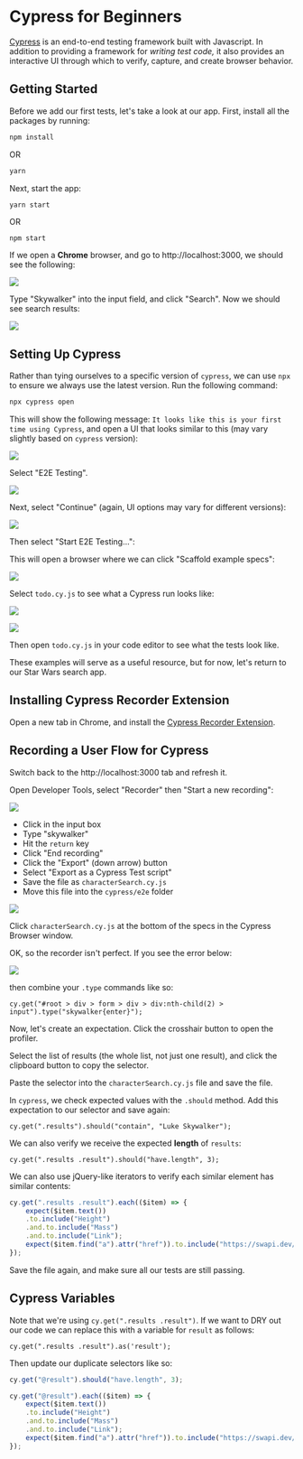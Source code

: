 # Cypress for Beginners

[Cypress](https://www.cypress.io/) is an end-to-end testing framework built with Javascript. In addition to providing a framework for *writing test code,* it also provides an interactive UI through which to verify, capture, and create browser behavior.

## Getting Started

Before we add our first tests, let's take a look at our app. First, install all the packages by running:

```sh
npm install
```

OR

```sh
yarn
```

Next, start the app:

```
yarn start
```

OR

```sh
npm start
```

If we open a **Chrome** browser, and go to http://localhost:3000, we should see the following:

![](assets/appBlank.png)

Type "Skywalker" into the input field, and click "Search". Now we should see search results:

![](assets/searchResults.png)

## Setting Up Cypress

Rather than tying ourselves to a specific version of `cypress`, we can use `npx` to ensure we always use the latest version. Run the following command:

```sh
npx cypress open
```

This will show the following message: `It looks like this is your first time using Cypress`, and open a UI that looks similar to this (may vary slightly based on `cypress` version):

![](assets/cypressUI1.png)

Select "E2E Testing".

![](assets/cypressUI2.png)

Next, select "Continue" (again, UI options may vary for different versions):

![](assets/cypressUI3.png)

Then select "Start E2E Testing...":

This will open a browser where we can click "Scaffold example specs":

![](assets/cypressUI4.png)

Select `todo.cy.js` to see what a Cypress run looks like:

![](assets/cypressUI5.png)

![](assets/cypressUI6.png)

Then open `todo.cy.js` in your code editor to see what the tests look like.

These examples will serve as a useful resource, but for now, let's return to our Star Wars search app.

## Installing Cypress Recorder Extension

Open a new tab in Chrome, and install the [Cypress Recorder Extension](https://chrome.google.com/webstore/detail/cypress-recorder/glcapdcacdfkokcmicllhcjigeodacab?hl=en-US).

## Recording a User Flow for Cypress

Switch back to the http://localhost:3000 tab and refresh it.

Open Developer Tools, select "Recorder" then "Start a new recording":

![](assets/recorder1.png)

- Click in the input box
- Type "skywalker"
- Hit the `return` key
- Click "End recording"
- Click the "Export" (down arrow) button
- Select "Export as a Cypress Test script"
- Save the file as `characterSearch.cy.js`
- Move this file into the `cypress/e2e` folder

![](assets/reccorder2.png)

Click `characterSearch.cy.js` at the bottom of the specs in the Cypress Browser window.

OK, so the recorder isn't perfect. If you see the error below:

![](assets/characterSearchError.png)

then combine your `.type` commands like so:

`cy.get("#root > div > form > div > div:nth-child(2) > input").type("skywalker{enter}");`

Now, let's create an expectation. Click the crosshair button to open the profiler.

Select the list of results (the whole list, not just one result), and click the clipboard button to copy the selector.

Paste the selector into the `characterSearch.cy.js` file and save the file.

In `cypress`, we check expected values with the `.should` method. Add this expectation to our selector and save again:

`cy.get(".results").should("contain", "Luke Skywalker");`

We can also verify we receive the expected **length** of `results`:

`cy.get(".results .result").should("have.length", 3);`

We can also use jQuery-like iterators to verify each similar element has similar contents:

```js
cy.get(".results .result").each(($item) => {
    expect($item.text())
    .to.include("Height")
    .and.to.include("Mass")
    .and.to.include("Link");
    expect($item.find("a").attr("href")).to.include("https://swapi.dev/api/people/");
});
```

Save the file again, and make sure all our tests are still passing.

## Cypress Variables

Note that we're using `cy.get(".results .result")`. If we want to DRY out our code we can replace this with a variable for `result` as follows:

`cy.get(".results .result").as('result');`

Then update our duplicate selectors like so:

```js
cy.get("@result").should("have.length", 3);

cy.get("@result").each(($item) => {
    expect($item.text())
    .to.include("Height")
    .and.to.include("Mass")
    .and.to.include("Link");
    expect($item.find("a").attr("href")).to.include("https://swapi.dev/api/people/");
});
```